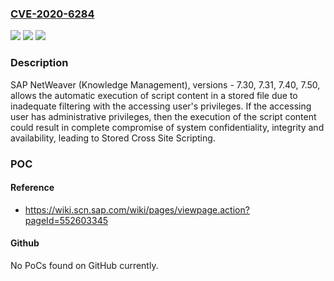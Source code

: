 ### [CVE-2020-6284](https://cve.mitre.org/cgi-bin/cvename.cgi?name=CVE-2020-6284)
![](https://img.shields.io/static/v1?label=Product&message=SAP%20NetWeaver%20(Knowledge%20Management)&color=blue)
![](https://img.shields.io/static/v1?label=Version&message=%3C7.30%20&color=brighgreen)
![](https://img.shields.io/static/v1?label=Vulnerability&message=Cross%20Site%20Scripting&color=brighgreen)

### Description

SAP NetWeaver (Knowledge Management), versions - 7.30, 7.31, 7.40, 7.50, allows the automatic execution of script content in a stored file due to inadequate filtering with the accessing user's privileges. If the accessing user has administrative privileges, then the execution of the script content could result in complete compromise of system confidentiality, integrity and availability, leading to Stored Cross Site Scripting.

### POC

#### Reference
- https://wiki.scn.sap.com/wiki/pages/viewpage.action?pageId=552603345

#### Github
No PoCs found on GitHub currently.

